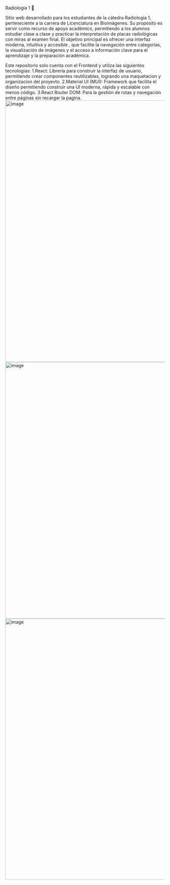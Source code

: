 Radiología 1 🩻

Sitio web desarrollado para los estudiantes de la cátedra Radiología 1, perteneciente a la carrera de Licenciatura en Bioimágenes.
Su propósito es servir como recurso de apoyo académico, permitiendo a los alumnos estudiar clase a clase y practicar la interpretación de placas radiológicas con miras al examen final.
El objetivo principal es ofrecer una interfaz moderna, intuitiva y accesible , que facilite la navegación entre categorías, la visualización de imágenes y el acceso a información clave para el aprendizaje y la preparación académica.

Este repositorio solo cuenta con el Frontend y utiliza las siguientes tecnologias:
  1.React: Librería para construir la interfaz de usuario, permitiendo crear componentes reutilizables, logrando una maquetacion y organizacion del proyevto.
  2.Material UI (MUI): Framework que facilita el diseño permitiendo construir una UI moderna, rápida y escalable con menos código.
  3.React Router DOM: Para la gestión de rutas y navegación entre páginas sin recargar la pagina.
  <img width="1835" height="823" alt="image" src="https://github.com/user-attachments/assets/45b1bd8f-90fa-41bc-bb00-76e46180a82d" />
  <img width="1801" height="807" alt="image" src="https://github.com/user-attachments/assets/c1521279-595b-44ed-81f5-44927d9c3c32" />
  <img width="1833" height="821" alt="image" src="https://github.com/user-attachments/assets/358948c3-007d-47cc-837c-29e434b2c2d9" />

